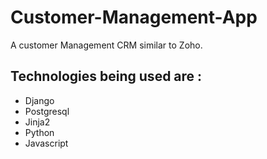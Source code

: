 # Customer-Management-App

A customer Management CRM similar to Zoho.
## Technologies being used are : 
* Django
* Postgresql
* Jinja2
* Python
* Javascript
